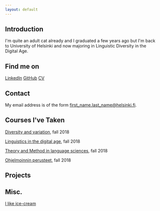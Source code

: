 ```yaml
---
layout: default
---
```


## Introduction

I'm quite an adult cat already and I graduated a few years ago but I'm 
back to University of Helsinki and now majoring in Linguistic Diversity 
in the Digital Age. 

## Find me on

[LinkedIn](https://www.linkedin.com/in/elena-china-kolehmainen-958673143/) 
[GitHub](https://github.com/Finitelanor)
[CV](https://github.com/Finitelanor/Finitelanor.github.io/blob/master/assets/documents/Elanor_CV.pdf)

## Contact

My email address is of the form first_name.last_name@helsinki.fi. 

## Courses I've Taken

[Diversity and 
variation](https://courses.helsinki.fi/en/lda-3102/124898249), fall 2018

[Linguistics in the 
digital age](https://courses.helsinki.fi/en/lda-3103/125889569), fall 
2018

[Theory and Method 
in language 
sciences](https://courses.helsinki.fi/en/lda-3101/124884457), fall
2018

[Ohjelmoinnin 
perusteet](https://courses.helsinki.fi/en/tkt10002/124961724), fall
2018

## Projects

## Misc. 

[I like 
ice-cream](https://www.google.com/search?client=safari&rls=en&q=ice-cream+wikipedia&ie=UTF-8&oe=UTF-8) 
